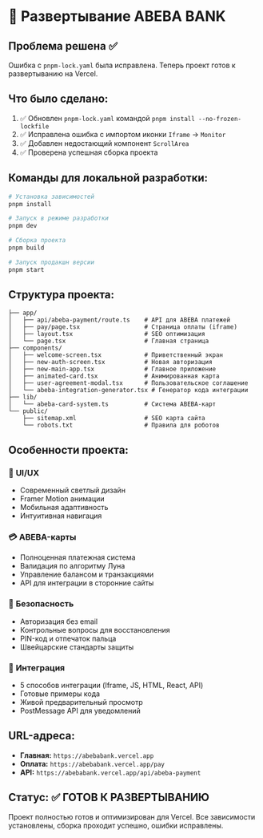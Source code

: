 # 🚀 Развертывание ABEBA BANK

## Проблема решена ✅

Ошибка с `pnpm-lock.yaml` была исправлена. Теперь проект готов к развертыванию на Vercel.

## Что было сделано:

1. ✅ Обновлен `pnpm-lock.yaml` командой `pnpm install --no-frozen-lockfile`
2. ✅ Исправлена ошибка с импортом иконки `Iframe` → `Monitor`  
3. ✅ Добавлен недостающий компонент `ScrollArea`
4. ✅ Проверена успешная сборка проекта

## Команды для локальной разработки:

```bash
# Установка зависимостей
pnpm install

# Запуск в режиме разработки
pnpm dev

# Сборка проекта
pnpm build

# Запуск продакшн версии
pnpm start
```

## Структура проекта:

```
├── app/
│   ├── api/abeba-payment/route.ts    # API для ABEBA платежей
│   ├── pay/page.tsx                  # Страница оплаты (iframe)
│   ├── layout.tsx                    # SEO оптимизация
│   └── page.tsx                      # Главная страница
├── components/
│   ├── welcome-screen.tsx            # Приветственный экран
│   ├── new-auth-screen.tsx           # Новая авторизация
│   ├── new-main-app.tsx              # Главное приложение
│   ├── animated-card.tsx             # Анимированная карта
│   ├── user-agreement-modal.tsx      # Пользовательское соглашение
│   └── abeba-integration-generator.tsx # Генератор кода интеграции
├── lib/
│   └── abeba-card-system.ts          # Система ABEBA-карт
└── public/
    ├── sitemap.xml                   # SEO карта сайта
    └── robots.txt                    # Правила для роботов
```

## Особенности проекта:

### 🎨 **UI/UX**
- Современный светлый дизайн
- Framer Motion анимации
- Мобильная адаптивность
- Интуитивная навигация

### 💳 **ABEBA-карты**
- Полноценная платежная система
- Валидация по алгоритму Луна
- Управление балансом и транзакциями
- API для интеграции в сторонние сайты

### 🔐 **Безопасность**
- Авторизация без email
- Контрольные вопросы для восстановления
- PIN-код и отпечаток пальца
- Швейцарские стандарты защиты

### 🔌 **Интеграция**
- 5 способов интеграции (Iframe, JS, HTML, React, API)
- Готовые примеры кода
- Живой предварительный просмотр
- PostMessage API для уведомлений

## URL-адреса:

- **Главная:** `https://abebabank.vercel.app`
- **Оплата:** `https://abebabank.vercel.app/pay`
- **API:** `https://abebabank.vercel.app/api/abeba-payment`

## Статус: ✅ ГОТОВ К РАЗВЕРТЫВАНИЮ

Проект полностью готов и оптимизирован для Vercel. Все зависимости установлены, сборка проходит успешно, ошибки исправлены.